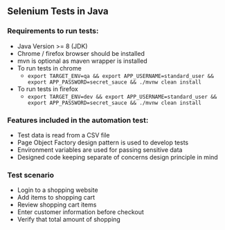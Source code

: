 Selenium Tests in Java
-------------------

### Requirements to run tests:

* Java Version >= 8 (JDK)
* Chrome / firefox browser should be installed
* mvn is optional as maven wrapper is installed
* To run tests in chrome
    * `export TARGET_ENV=qa && export APP_USERNAME=standard_user && export APP_PASSWORD=secret_sauce && ./mvnw clean install`
* To run tests in firefox
    * `export TARGET_ENV=dev && export APP_USERNAME=standard_user && export APP_PASSWORD=secret_sauce && ./mvnw clean install`

### Features included in the automation test:

* Test data is read from a CSV file
* Page Object Factory design pattern is used to develop tests
* Environment variables are used for passing sensitive data
* Designed code keeping separate of concerns design principle in mind

### Test scenario

* Login to a shopping website
* Add items to shopping cart
* Review shopping cart items
* Enter customer information before checkout
* Verify that total amount of shopping
